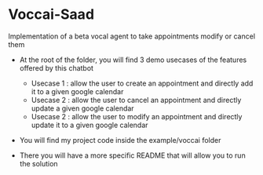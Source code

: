 # Voccai-Saad
Implementation of a beta vocal agent to take appointments modify or cancel them

- At the root of the folder, you will find 3 demo usecases of the features offered by this chatbot
  - Usecase 1 : allow the user to create an appointment and directly add it to a given google calendar
  - Usecase 2 : allow the user to cancel an appointment and directly update a given google calendar
  - Usecase 2 : allow the user to modify an appointment and directly update it to a given google calendar

- You will find my project code inside the example/voccai folder

- There you will have a more specific README that will allow you to run the solution


